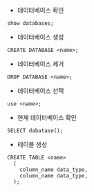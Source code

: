 - 데이터베이스 확인

`show databases;`

- 데이터베이스 생성

`CREATE DATABASE <name>;`

- 데이터베이스 제거

`DROP DATABASE <name>;`

- 데이터베이스 선택

`use <name>;`

- 현재 데이터베이스 확인

`SELECT dabatase();`

- 테이블 생성
```
CREATE TABLE <name>
  (
    column_name data_type,
    column_name data_type,
  );
```
